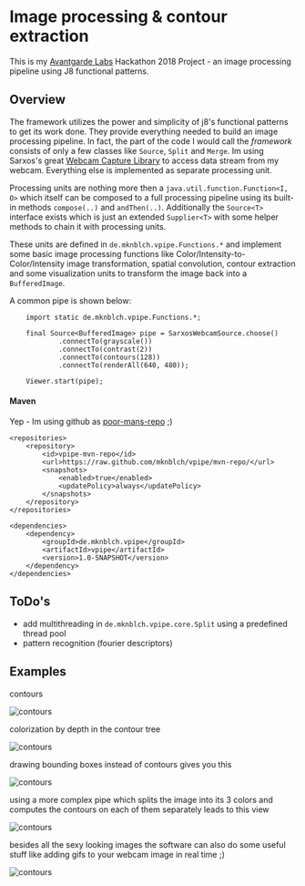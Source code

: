 # Image processing & contour extraction

This is my [Avantgarde Labs](https://www.avantgarde-labs.de) Hackathon 2018 Project - an image processing pipeline using J8 functional patterns.

## Overview

The framework utilizes the power and simplicity of j8's functional patterns
to get its work done. They provide everything needed to build an image
processing pipeline. In fact, the part of the code I would call the _framework_
consists of only a few classes like `Source`, `Split` and `Merge`.
Im using Sarxos's great [Webcam Capture Library](https://github.com/sarxos/webcam-capture)
to access data stream from my webcam. Everything else is implemented as 
separate processing unit. 

Processing units are nothing more then a `java.util.function.Function<I, O>` which
itself can be composed to a full processing pipeline using its built-in methods 
`compose(..)` and `andThen(..)`. Additionally the `Source<T>` interface exists 
which is just an extended `Supplier<T>` with some helper methods to chain it 
with processing units.

These units are defined in `de.mknblch.vpipe.Functions.*` and implement some
basic image processing functions like Color/Intensity-to-Color/Intensity image 
transformation, spatial convolution, contour extraction and some visualization 
units to transform the image back into a `BufferedImage`.

A common pipe is shown below:

```
    import static de.mknblch.vpipe.Functions.*;

    final Source<BufferedImage> pipe = SarxosWebcamSource.choose()
            .connectTo(grayscale())
            .connectTo(contrast(2))
            .connectTo(contours(128))
            .connectTo(renderAll(640, 480));

    Viewer.start(pipe);
```

####  Maven

Yep - Im using github as [poor-mans-repo](https://stackoverflow.com/questions/14013644/hosting-a-maven-repository-on-github) ;)

``` 
<repositories>
    <repository>
        <id>vpipe-mvn-repo</id>
        <url>https://raw.github.com/mknblch/vpipe/mvn-repo/</url>
        <snapshots>
            <enabled>true</enabled>
            <updatePolicy>always</updatePolicy>
        </snapshots>
    </repository>
</repositories>

<dependencies>
    <dependency>
        <groupId>de.mknblch.vpipe</groupId>
        <artifactId>vpipe</artifactId>
        <version>1.0-SNAPSHOT</version>
    </dependency>
</dependencies>
```
## ToDo's

- add multithreading in `de.mknblch.vpipe.core.Split` using a predefined
thread pool
- pattern recognition (fourier descriptors)

## Examples

contours 

![contours](https://mknblch.github.io/vpipe/fiducial2.png)

colorization by depth in the contour tree

![contours](https://mknblch.github.io/vpipe/fiducial.png)

drawing bounding boxes instead of contours gives you this

![contours](https://mknblch.github.io/vpipe/fiducial4.png)

using a more complex pipe which splits the image into
its 3 colors and computes the contours on each of them separately
leads to this view

![contours](https://mknblch.github.io/vpipe/acid.png)

besides all the sexy looking images the software can also do some
useful stuff like adding gifs to your webcam image in real time ;)

![contours](https://mknblch.github.io/vpipe/overlay.png)


